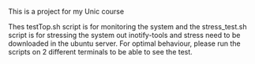 This is a project for my Unic course

Thes testTop.sh script is for monitoring the system and the stress_test.sh script is for stressing the system out
inotify-tools and stress need to be downloaded in the ubuntu server.
For optimal behaviour, please run the scripts on 2 different terminals to be able to see the test.
